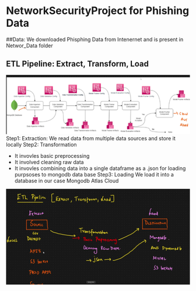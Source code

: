 # NetworkSecurityProject for Phishing Data

##Data: 
We downloaded Phisphing Data from Intenernet and is present in Networ_Data folder

## ETL Pipeline: Extract, Transform, Load

![alt text](<Screenshot 2024-10-28 at 4.23.01 PM.png>)
Step1: Extraction: We read data from multiple data sources and store it locally
Step2: Transformation
* It invovles basic preprocessing
* It involved cleaning raw data
* It invovles combining data into a single dataframe as a .json for loading purpsoses to mongodb data base
Step3: Loading
We load it into a database in our case Mongodb Atlas Cloud


![alt text](image.png)



